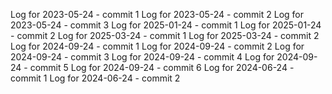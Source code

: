 Log for 2023-05-24 - commit 1
Log for 2023-05-24 - commit 2
Log for 2023-05-24 - commit 3
Log for 2025-01-24 - commit 1
Log for 2025-01-24 - commit 2
Log for 2025-03-24 - commit 1
Log for 2025-03-24 - commit 2
Log for 2024-09-24 - commit 1
Log for 2024-09-24 - commit 2
Log for 2024-09-24 - commit 3
Log for 2024-09-24 - commit 4
Log for 2024-09-24 - commit 5
Log for 2024-09-24 - commit 6
Log for 2024-06-24 - commit 1
Log for 2024-06-24 - commit 2
